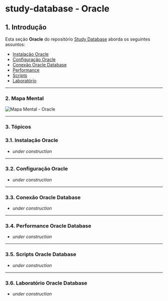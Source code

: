 # study-database - Oracle

## 1. Introdução ##

Esta seção **Oracle** do repositório [Study Database](https://github.com/josemarsilva/study-database) aborda os seguintes assuntos:

* [Instalação Oracle](#31-instalação-Oracle)
* [Configuração Oracle](#32-configuração-Oracle)
* [Conexão Oracle Database](#33-conexao-Oracle-database)
* [Performance](#34-performance-Oracle-database)
* [Scripts](#35-scripts-Oracle-database)
* [Laboratório](#35-laboratorio-Oracle-database)

---
### 2. Mapa Mental

![Mapa Mental - Oracle](../doc/mind-maps/MindMapDiagram-DatabaseStudy-Oracle.png) 


---
### 3. Tópicos

### 3.1. Instalação Oracle

* _under construction_

---
### 3.2. Configuração Oracle

* _under construction_

---
### 3.3. Conexão Oracle Database

* _under construction_

---
### 3.4. Performance Oracle Database

* _under construction_

---
### 3.5. Scripts Oracle Database

* _under construction_

---
### 3.6. Laboratório Oracle Database

* _under construction_
